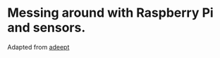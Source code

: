 # Messing around with Raspberry Pi and sensors.

Adapted from [adeept](http://github.com/adeept/Adeept_Sensor_Kit_for_RPi_Python_Code/tree/master)